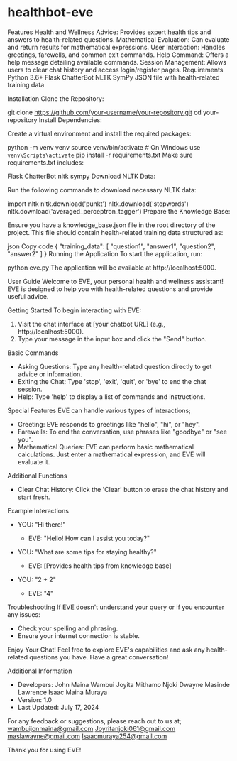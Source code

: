 # healthbot-eve


Features
Health and Wellness Advice: Provides expert health tips and answers to health-related questions.
Mathematical Evaluation: Can evaluate and return results for mathematical expressions.
User Interaction: Handles greetings, farewells, and common exit commands.
Help Command: Offers a help message detailing available commands.
Session Management: Allows users to clear chat history and access login/register pages.
Requirements
Python 3.6+
Flask
ChatterBot
NLTK
SymPy
JSON file with health-related training data

Installation
Clone the Repository:


git clone https://github.com/your-username/your-repository.git
cd your-repository
Install Dependencies:

Create a virtual environment and install the required packages:


python -m venv venv
source venv/bin/activate  # On Windows use `venv\Scripts\activate`
pip install -r requirements.txt
Make sure requirements.txt includes:


Flask
ChatterBot
nltk
sympy
Download NLTK Data:

Run the following commands to download necessary NLTK data:

import nltk
nltk.download('punkt')
nltk.download('stopwords')
nltk.download('averaged_perceptron_tagger')
Prepare the Knowledge Base:

Ensure you have a knowledge_base.json file in the root directory of the project. This file should contain health-related training data structured as:

json
Copy code
{
    "training_data": [
        "question1",
        "answer1",
        "question2",
        "answer2"
    ]
}
Running the Application
To start the application, run:


python eve.py
The application will be available at http://localhost:5000.


User Guide
Welcome to EVE, your personal health and wellness assistant! EVE is designed to help you with health-related questions and provide useful advice.

Getting Started
To begin interacting with EVE:
1. Visit the chat interface at [your chatbot URL] (e.g., http://localhost:5000).
2. Type your message in the input box and click the "Send" button.

Basic Commands
- Asking Questions: Type any health-related question directly to get advice or information.
- Exiting the Chat: Type 'stop', 'exit', 'quit', or 'bye' to end the chat session.
- Help: Type 'help' to display a list of commands and instructions.

Special Features
EVE can handle various types of interactions;
- Greeting: EVE responds to greetings like "hello", "hi", or "hey".
- Farewells: To end the conversation, use phrases like "goodbye" or "see you".
- Mathematical Queries: EVE can perform basic mathematical calculations. Just enter a mathematical expression, and EVE will evaluate it.

Additional Functions
- Clear Chat History: Click the 'Clear' button to erase the chat history and start fresh.

Example Interactions
- YOU: "Hi there!"
  - EVE: "Hello! How can I assist you today?"

- YOU: "What are some tips for staying healthy?"
  - EVE: [Provides health tips from knowledge base]

- YOU: "2 + 2"
  - EVE: "4"

Troubleshooting
If EVE doesn't understand your query or if you encounter any issues:
- Check your spelling and phrasing.
- Ensure your internet connection is stable.

Enjoy Your Chat!
Feel free to explore EVE's capabilities and ask any health-related questions you have. Have a great conversation!

Additional Information
- Developers: John Maina Wambui
	         Joyita Mithamo Njoki
	         Dwayne Masinde Lawrence
	         Isaac Maina Muraya
- Version: 1.0
- Last Updated: July 17, 2024

For any feedback or suggestions, please reach out to us at;
wambuijonmaina@gmail.com
Joyritanjoki061@gmail.com
maslawayne@gmail.com
Isaacmuraya254@gmail.com

Thank you for using EVE!

